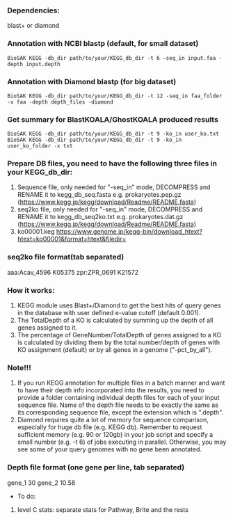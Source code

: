 ### Dependencies: 

blast+ or diamond

### Annotation with NCBI blastp (default, for small dataset)

    BioSAK KEGG -db_dir path/to/your/KEGG_db_dir -t 6 -seq_in input.faa -depth input.depth

### Annotation with Diamond blastp (for big dataset)

    BioSAK KEGG -db_dir path/to/your/KEGG_db_dir -t 12 -seq_in faa_folder -x faa -depth depth_files -diamond

### Get summary for BlastKOALA/GhostKOALA produced results

    BioSAK KEGG -db_dir path/to/your/KEGG_db_dir -t 9 -ko_in user_ko.txt
    BioSAK KEGG -db_dir path/to/your/KEGG_db_dir -t 9 -ko_in user_ko_folder -x txt

### Prepare DB files, you need to have the following three files in your KEGG_db_dir:

1. Sequence file, only needed for "-seq_in" mode, DECOMPRESS and RENAME it to kegg_db_seq.fasta
   e.g. prokaryotes.pep.gz (https://www.kegg.jp/kegg/download/Readme/README.fasta)
2. seq2ko file, only needed for "-seq_in" mode, DECOMPRESS and RENAME it to kegg_db_seq2ko.txt
   e.g. prokaryotes.dat.gz (https://www.kegg.jp/kegg/download/Readme/README.fasta)
3. ko00001.keg
   https://www.genome.jp/kegg-bin/download_htext?htext=ko00001&format=htext&filedir=

### seq2ko file format(tab separated)
aaa:Acav_4596	K05375
zpr:ZPR_0691	K21572

### How it works:
1. KEGG module uses Blast+/Diamond to get the best hits of query genes in the database with user defined e-value cutoff (default 0.001).
2. The TotalDepth of a KO is calculated by summing up the depth of all genes assigned to it.
3. The percentage of GeneNumber/TotalDepth of genes assigned to a KO is calculated by dividing them 
   by the total number/depth of genes with KO assignment (default) or by all genes in a genome ("-pct_by_all"). 

### Note!!!
1. If you run KEGG annotation for multiple files in a batch manner and want to have their depth info incorporated into the results, 
   you need to provide a folder containing individual depth files for each of your input sequence file.
   Name of the depth file needs to be exactly the same as its corresponding sequence file, except the extension which is ".depth".
2. Diamond requires quite a lot of memory for sequence comparison, especially for huge db file (e.g. KEGG db).
   Remember to request sufficient memory (e.g. 90 or 120gb) in your job script and specify a small number (e.g. -t 6) 
   of jobs executing in parallel. Otherwise, you may see some of your query genomes with no gene been annotated.

### Depth file format (one gene per line, tab separated)
gene_1	30
gene_2	10.58

+ To do:
1. level C stats: separate stats for Pathway, Brite and the rests
